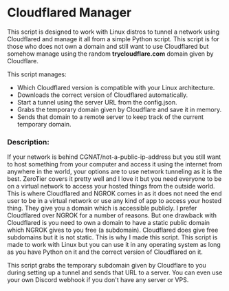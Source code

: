 # **Cloudflared Manager**



This script is designed to work with Linux distros to tunnel a network using Cloudflared and manage it all from a simple Python script. This script is for those who does not own a domain and still want to use Cloudflared but somehow manage using the random **trycloudflare.com** domain given by Cloudflare. 



This script manages:



* Which Cloudflared version is compatible with your Linux architecture.
* Downloads the correct version of Cloudflared automatically.
* Start a tunnel using the server URL from the config.json.
* Grabs the temporary domain given by Cloudflare and save it in memory.
* Sends that domain to a remote server to keep track of the current temporary domain.



### Description:



If your network is behind CGNAT/not-a-public-ip-address but you still want to host something from your computer and access it using the internet from anywhere in the world, your options are to use network tunneling as it is the best. ZeroTier covers it pretty well and I love it but you need everyone to be on a virtual network to access your hosted things from the outside world. This is where Cloudflared and NGROK comes in as it does not need the end user to be in a virtual network or use any kind of app to access your hosted thing. They give you a domain which is accessible publicly. I prefer Cloudflared over NGROK for a number of reasons. But one drawback with Cloudflared is you need to own a domain to have a static public domain which NGROK gives to you free (a subdomain). Cloudflared does give free subdomains but it is not static. This is why I made this script. This script is made to work with Linux but you can use it in any operating system as long as you have Python on it and the correct version of Cloudflared on it.



This script grabs the temporary subdomain given by Cloudflare to you during setting up a tunnel and sends that URL to a server. You can even use your own Discord webhook if you don't have any server or VPS.

